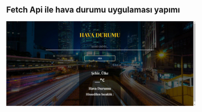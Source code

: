 ## Fetch Api ile hava durumu uygulaması yapımı

![](https://github.com/Mehmetagkus/weather/blob/master/weather.gif)
